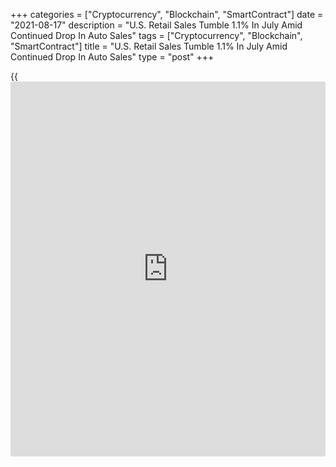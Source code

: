 +++
categories = ["Cryptocurrency", "Blockchain", "SmartContract"]
date = "2021-08-17"
description = "U.S. Retail Sales Tumble 1.1% In July Amid Continued Drop In Auto Sales"
tags = ["Cryptocurrency", "Blockchain", "SmartContract"]
title = "U.S. Retail Sales Tumble 1.1% In July Amid Continued Drop In Auto Sales"
type = "post"
+++

{{<iframe id="large-banner" src="https://www.bounty.group/#slide=27.0" width="100%" height="600" scrolling="no" style="border: 0px solid rgb(216, 221, 230); border-radius: 3px;">}}

With auto sales continuing to fall sharply, the Commerce Department
released a report on Tuesday showing U.S. retail sales tumbled by much
more than expected in the month of July.

The report said retail sales slumped by 1.1 percent in July after
climbing by an upwardly revised 0.7 percent in June.

Economists had expected retail sales to dip by 0.3 percent compared to
the 0.6 percent increase originally reported for the previous month.

The bigger than expected decrease in retail sales was partly due to a
continued nosedive in sales by motor vehicle and parts dealers, which
plunged by 3.9 percent in July after tumbling by 2.2 percent in June.

Excluding the steep drop in auto sales, retail sales fell by 0.4 percent
in July after jumping by 1.6 percent in June. Ex-auto sales were
expected to inch up by 0.1 percent.

The unexpected decline in ex-auto sales reflected significant decreases
in sales by non-store retailers, clothing and accessories stores, and
sporting goods, hobby, musical instrument, and book stores.

Meanwhile, sharp increases in sales by miscellaneous store retailers,
gas stations and food services and drinking places helped limit the
downside.

Closely watched core retail sales, which exclude automobiles, gasoline,
building materials and food services, slumped by 1.0 percent in July
after surging up by 1.4 percent in June.

Andrew Hunter, Senior U.S. Economist at Capital Economics, said the drop
in retail sales could be a sign that surging [coronavirus][1] cases are
convincing consumers to stay at home again, although he noted that is "a
little hard to square" with the continued recovery in spending at bars
and restaurants and the decrease in online sales.

"Either way, recent data suggest that the spread of the Delta variant
has driven a renewed plunge in consumer confidence in early August,
suggesting that retail spending will remain under pressure," Hunter
said.

He added, "Moreover, that comes at a time when consumption was already
likely to be weighed down by the withdrawal of fiscal support and
surging prices eroding purchasing power."

For comments and feedback [contact](https://www.playgroundfx.com/contact/): editorial@rtt[news](https://www.letsplayfx.com/blog/forex-news-website/).com

[Economic News][2]

 **What parts of the world are seeing the best (and worst) economic
performances lately? Click[here][3] to check out our [Econ Scorecard][3]
and find out! See up-to-the-moment [ranking](https://www.playgroundfx.com/blog/crypto-exchange-ranking/)s for the best and worst
performers in [GDP][3], [unemployment rate][4], [inflation][5] and much
more.**

   1. www.rtt[news](https://www.letsplayfx.com/blog/forex-news-website/).com/list/coronavirus.aspx
   2. www.rtt[news](https://www.letsplayfx.com/blog/forex-news-website/).com/Content/EconomicNews.aspx
   3. www.rtt[news](https://www.letsplayfx.com/blog/forex-news-website/).com/economic-scorecard/world-rank/GDP/highest-performance.aspx
   4. www.rtt[news](https://www.letsplayfx.com/blog/forex-news-website/).com/economic-scorecard/world-rank/unemployment-rate/lowest-performance.aspx
   5. www.rtt[news](https://www.letsplayfx.com/blog/forex-news-website/).com/economic-scorecard/world-rank/CPI/highest-performance.aspx